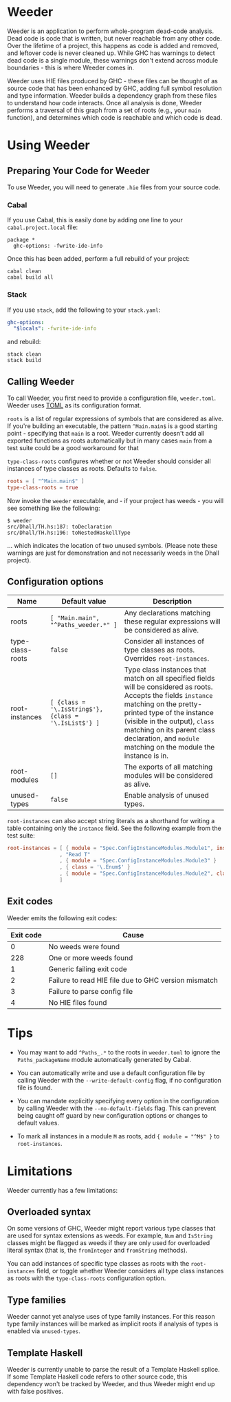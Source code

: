 # Weeder

Weeder is an application to perform whole-program dead-code analysis. Dead code
is code that is written, but never reachable from any other code. Over the
lifetime of a project, this happens as code is added and removed, and leftover
code is never cleaned up. While GHC has warnings to detect dead code is a single
module, these warnings don't extend across module boundaries - this is where
Weeder comes in.

Weeder uses HIE files produced by GHC - these files can be thought of as source
code that has been enhanced by GHC, adding full symbol resolution and type
information. Weeder builds a dependency graph from these files to understand how
code interacts. Once all analysis is done, Weeder performs a traversal of this
graph from a set of roots (e.g., your `main` function), and determines which
code is reachable and which code is dead.

# Using Weeder

## Preparing Your Code for Weeder

To use Weeder, you will need to generate `.hie` files from your source code.

### Cabal

If you use Cabal, this is easily done by adding one line to your
`cabal.project.local` file:

``` cabal
package *
  ghc-options: -fwrite-ide-info
```

Once this has been added, perform a full rebuild of your project:

``` shell
cabal clean
cabal build all
```

### Stack

If you use `stack`, add the following to your `stack.yaml`:

``` yaml
ghc-options:
  "$locals": -fwrite-ide-info
```

and rebuild:

``` shell
stack clean
stack build
```

## Calling Weeder

To call Weeder, you first need to provide a configuration file, `weeder.toml`. Weeder uses
[TOML](https://toml.io/en/) as its configuration format.

`roots` is a list of regular expressions of symbols that are considered as
alive. If you're building an executable, the pattern `^Main.main$` is a
good starting point - specifying that `main` is a root. Weeder currently doesn't
add all exported functions as roots automatically but in many cases `main` from a
test suite could be a good workaround for that

`type-class-roots` configures whether or not Weeder should consider all instances
of type classes as roots. Defaults to `false`.

``` toml
roots = [ "^Main.main$" ]
type-class-roots = true
```

Now invoke the `weeder` executable, and - if your project has weeds - you will
see something like the following:

``` shell
$ weeder
src/Dhall/TH.hs:187: toDeclaration
src/Dhall/TH.hs:196: toNestedHaskellType
```

… which indicates the location of two unused symbols.
(Please note these warnings are just for demonstration and not necessarily weeds
in the Dhall project).

## Configuration options

| Name             | Default value                        | Description |
| ---------------- | ------------------------------------ | --- |
| roots            | `[ "Main.main", "^Paths_weeder.*" ]` | Any declarations matching these regular expressions will be considered as alive. |
| type-class-roots | `false`                              | Consider all instances of type classes as roots. Overrides `root-instances`. |
| root-instances   | `[ {class = '\.IsString$'}, {class = '\.IsList$'} ]` | Type class instances that match on all specified fields will be considered as roots. Accepts the fields `instance` matching on the pretty-printed type of the instance (visible in the output), `class` matching on its parent class declaration, and `module` matching on the module the instance is in. |
| root-modules     | `[]`                                 | The exports of all matching modules will be considered as alive.
| unused-types     | `false`                              | Enable analysis of unused types. |

`root-instances` can also accept string literals as a shorthand for writing a table
containing only the `instance` field. See the following example from the test suite:

``` toml
root-instances = [ { module = "Spec.ConfigInstanceModules.Module1", instance = "Bounded T" }
                 , "Read T" 
                 , { module = "Spec.ConfigInstanceModules.Module3" }
                 , { class = '\.Enum$' }
                 , { module = "Spec.ConfigInstanceModules.Module2", class = '\.Show$' }
                 ]
```

## Exit codes

Weeder emits the following exit codes:

| Exit code | Cause |
| --- | --- |
|  0  | No weeds were found |
| 228 | One or more weeds found |
|  1  | Generic failing exit code |
|  2  | Failure to read HIE file due to GHC version mismatch |
|  3  | Failure to parse config file |
|  4  | No HIE files found |

# Tips

- You may want to add `^Paths_.*` to the roots in `weeder.toml` to ignore the
  `Paths_packageName` module automatically generated by Cabal.

- You can automatically write and use a default configuration file by calling 
  Weeder with the `--write-default-config` flag, if no configuration file is
  found.

- You can mandate explicitly specifying every option in the configuration by 
  calling Weeder with the `--no-default-fields` flag. This can prevent being
  caught off guard by new configuration options or changes to default values.

- To mark all instances in a module `M` as roots, add `{ module = "^M$" }`
  to `root-instances`.

# Limitations

Weeder currently has a few limitations:

## Overloaded syntax

On some versions of GHC, Weeder might report various type classes that are used
for syntax extensions as weeds. For example, `Num` and `IsString` classes might be
flagged as weeds if they are only used for overloaded literal syntax (that is,
the `fromInteger` and `fromString` methods).

You can add instances of specific type classes as roots with the `root-instances` 
field, or toggle whether Weeder considers all type class instances as roots with 
the `type-class-roots` configuration option.

## Type families

Weeder cannot yet analyse uses of type family instances. For this reason type
family instances will be marked as implicit roots if analysis of types is
enabled via `unused-types`.

## Template Haskell

Weeder is currently unable to parse the result of a Template Haskell splice. If
some Template Haskell code refers to other source code, this dependency won't be
tracked by Weeder, and thus Weeder might end up with false positives.
